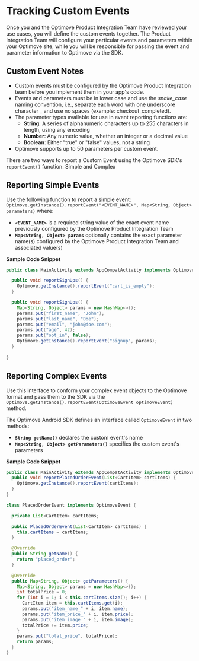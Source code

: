 # Tracking Custom Events

Once you and the Optimove Product Integration Team have reviewed your use cases, you will define the custom events together. The Product Integration Team will configure your particular events and parameters within your Optimove site, while you will be responsible for passing the event and parameter information to Optimove via the SDK.

## Custom Event Notes
- Custom events must be configured by the Optimove Product Integration team before you implement them in your app's code.
- Events and parameters must be in lower case and use the _snake_case_ naming convention, i.e., separate each word with one underscore character _ and use no spaces (example: checkout_completed).
- The parameter types available for use in event reporting functions are:
  - **String**: A series of alphanumeric characters up to 255 characters in length, using any encoding
  - **Number**: Any numeric value, whether an integer or a decimal value
  - **Boolean**: Either "true" or "false" values, not a string
- Optimove supports up to 50 parameters per custom event.

There are two ways to report a Custom Event using the Optimove SDK's `reportEvent()` function: Simple and Complex

## Reporting Simple Events
Use the following function to report a simple event:
`Optimove.getInstance().reportEvent("<EVENT_NAME>", Map<String, Object> parameters)`
where:
- **`<EVENT_NAME>`** is a required string value of the exact event name previously configured by the Optimove Product Integration Team
- **`Map<String, Object> params`** optionally contains the exact parameter name(s) configured by the Optimove Product Integration Team and associated value(s)

**Sample Code Snippet**
```java
public class MainActivity extends AppCompatActivity implements OptimoveStateListener {

  public void reportSignUps() {
    Optimove.getInstance().reportEvent("cart_is_empty");
  }

  public void reportSignUps() {
    Map<String, Object> params = new HashMap<>();
    params.put("first_name", "John");
    params.put("last_name", "Doe");
    params.put("email", "john@doe.com");
    params.put("age", 42);
    params.put("opt_in", false);
    Optimove.getInstance().reportEvent("signup", params);
  }
  
}
```

## Reporting Complex Events
Use this interface to conform your complex event objects to the Optimove format and pass them to the SDK via the `Optimove.getInstance().reportEvent(OptimoveEvent optimoveEvent)` method.

The Optimove Android SDK defines an interface called `OptimoveEvent` in two methods:
- **`String getName()`** declares the custom event's name
- **`Map<String, Object> getParameters()`** specifies the custom event's parameters

**Sample Code Snippet**
```java
public class MainActivity extends AppCompatActivity implements OptimoveStateListener {
  public void reportPlacedOrderEvent(List<CartItem> cartItems) {
    Optimove.getInstance().reportEvent(cartItems);
  }
}

class PlacedOrderEvent implements OptimoveEvent {

  private List<CartItem> cartItems;

  public PlacedOrderEvent(List<CartItem> cartItems) {
    this.cartItems = cartItems;
  }

  @Override
  public String getName() {
    return "placed_order";
  }

  @Override
  public Map<String, Object> getParameters() {
    Map<String, Object> params = new HashMap<>();
    int totalPrice = 0;
    for (int i = 1; i < this.cartItems.size(); i++) {
      CartItem item = this.cartItems.get(i);
      params.put("item_name_" + i, item.name);
      params.put("item_price_" + i, item.price);
      params.put("item_image_" + i, item.image);
      totalPrice += item.price;
    }
    params.put("total_price", totalPrice);
    return params;
  }
}
```
